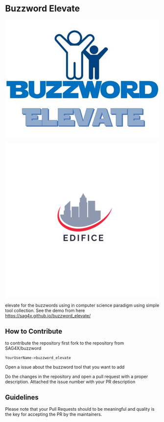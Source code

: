 # Buzzword Elevate

![Icon](/assets/Buzzword.jpg)

![Icon2](https://github.com/MOSVR/Edifice/blob/main/edifice_logo.png)

elevate for the buzzwords using in computer science paradigm using simple tool collection. See the demo from here https://sag4x.github.io/buzzword_elevate/

## How to Contribute

to contribute the repository first fork to the repository from SAG4X/buzzword

```
YourUserName->buzzword_elevate
```
Open a issue about the buzzword tool that you want to add

Do the changes in the repository and open a pull request with a proper description. Attached the issue number with your PR description

## Guidelines

Please note that your Pull Requests should to be meaningful and quality is the key for accepting the PR by the maintainers.


